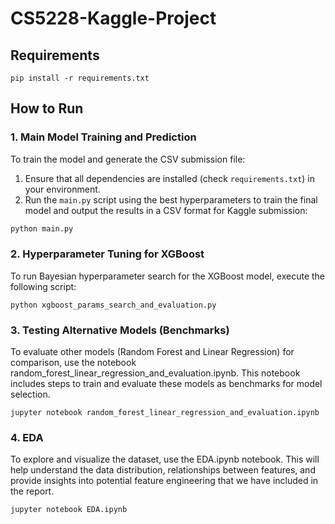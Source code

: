 # CS5228-Kaggle-Project

## Requirements

    pip install -r requirements.txt

## How to Run

### 1. Main Model Training and Prediction
To train the model and generate the CSV submission file:

1. Ensure that all dependencies are installed (check `requirements.txt`) in your environment.
2. Run the `main.py` script using the best hyperparameters to train the final model and output the results in a CSV format for Kaggle submission:
   
```bash
python main.py
```

### 2. Hyperparameter Tuning for XGBoost

To run Bayesian hyperparameter search for the XGBoost model, execute the following script:

    python xgboost_params_search_and_evaluation.py

### 3. Testing Alternative Models (Benchmarks)
To evaluate other models (Random Forest and Linear Regression) for comparison, use the notebook random_forest_linear_regression_and_evaluation.ipynb. This notebook includes steps to train and evaluate these models as benchmarks for model selection.

    jupyter notebook random_forest_linear_regression_and_evaluation.ipynb

### 4. EDA
To explore and visualize the dataset, use the EDA.ipynb notebook. This will help understand the data distribution, relationships between features, and provide insights into potential feature engineering that we have included in the report.

    jupyter notebook EDA.ipynb
